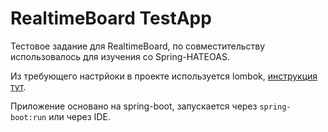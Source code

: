 # RealtimeBoard TestApp

Тестовое задание для RealtimeBoard, по совместительству использовалось для изучения со Spring-HATEOAS.

Из требующего настрйоки в проекте используется lombok, [инструкция тут](https://projectlombok.org/setup/intellij). 

Приложение основано на spring-boot, запускается через `spring-boot:run` или через IDE.
